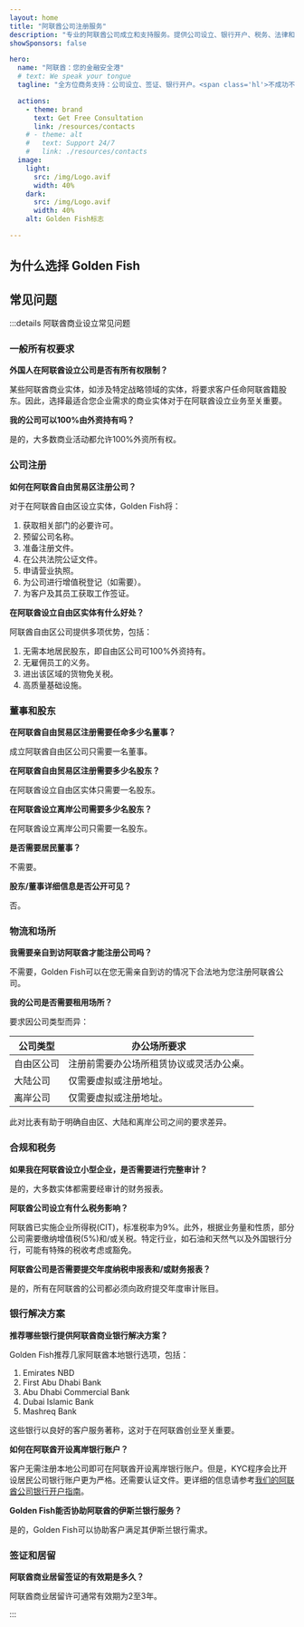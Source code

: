 ```yaml
---
layout: home
title: "阿联酋公司注册服务"
description: "专业的阿联酋公司成立和支持服务。提供公司设立、银行开户、税务、法律和签证解决方案。仅在获批后收费。"
showSponsors: false

hero:
  name: "阿联酋：您的金融安全港"
  # text: We speak your tongue
  tagline: "全方位商务支持：公司设立、签证、银行开户。<span class='hl'>不成功不收费</span>。"

  actions:
    - theme: brand
      text: Get Free Consultation
      link: /resources/contacts
    # - theme: alt
    #   text: Support 24/7
    #   link: ./resources/contacts
  image:
    light:
      src: /img/Logo.avif
      width: 40%
    dark:
      src: /img/Logo.avif
      width: 40%
    alt: Golden Fish标志

---
```


<FeatureCards :features="[
  {
    title: '公司设立指南',
    details: '完整指导在**Free Zone、离岸、Mainland、分公司**设立公司。',
    items: [
      'Free Zone和Mainland允许100%外资所有权',
      '低税率 - 仅9%企业所得税',
      '无外汇管制 - 资金汇回便捷'
    ],
    linkText: 'Learn more',
    link: '/uae-business/offer/company-registration/',
    icon: {
      light: '/img/iStock-2051326997.avif',
      dark: '/img/iStock-1448478309.jpg',
      alt: '公司设立指南'
    }
  },
  {
    title: '银行账户开立',
    details: '在阿联酋信誉良好的银行轻松开设企业或个人账户。',
    items: [
      '提供政府审批全程PRO服务',
      '完整的银行开户套餐',
      '**96%成功率**',
    ],
    linkText: 'Learn more',
    link: '/uae-business/offer/banking/',
    icon: {
      light: '/img/iStock-2153786564.avif',
      dark: '/img/iStock-2166793628.avif',
      alt: '银行服务'
    }
  },
  {
    title: 'Golden Visa和居留',
    details: '通过无缝申请流程获取阿联酋**Golden Visa**长期居留权。',
    items: [
      '**无需每6个月入境阿联酋**',
      '有效期10年，符合条件可续签',
      '92%成功率',
    ],
    linkText: 'Learn more',
    link: '/uae-business/offer/golden-visa/',
    icon: {
      light: '/img/iStock-1312241253.avif',
      dark: '/img/ILONMASKID.webp',
      alt: '签证服务'
    }
  },
]" />

<FeatureCards :features="[
  {
    title: '合规服务',
    details: '我们的专家指导您完成复杂的阿联酋监管要求，包括ESR报告和UBO申报。',
    items: [],
    linkText: 'Learn more',
    link: '/uae-business/company-registration/Protect-Your-Business',
    icon: {
      light: '/img/iStock-1299393716.avif',
      dark: '/img/iStock-2149731304.avif',
      alt: '合规服务'
    }
  },
  {
    title: '企业税务和增值税',
    details: '专业建议确保符合联邦税务局(FTA)的企业税和增值税义务。',
    items: [],
    linkText: 'Learn more',
    link: '/uae-business/company-registration/accounting-legal',
    icon: {
      light: '/img/iStock-1018285934.avif',
      dark: '/img/iStock-584576538.avif',
      alt: '税务服务'
    }
  },
  {
    title: '法律服务',
    details: '法律团队就并购、公司重组、融资和争议解决等阿联酋法律提供咨询。',
    items: [],
    linkText: 'Learn more',
    link: '/uae-business/company-registration/Protect-Your-Business',
    icon: {
      light: '/img/iStock-650045508.avif',
      dark: '/img/iStock-1498627598.avif',
      alt: '法律服务'
    }
  },
  {
    title: '会计和工资服务',
    details: '我们的会计师管理财务，提供记账、对账、工资和审计支持，节省雇佣成本。',
    items: [],
    linkText: 'Learn more',
    link: '/resources/contacts',
    icon: {
      light: '/img/iStock-1022793868.avif',
      dark: '/img/iStock-1320130292.jpg',
      alt: '会计服务'
    }
  },
]" />

## 为什么选择 Golden Fish

<BenefitsList :features="[
  {
    icon: '🏢',
    title: '阿联酋本地专业知识',
    text: '迪拜专业团队为您提供全程专业指导。'
  },
  {
    icon: '📊',
    title: '成功率有目共睹',
    text: '通过我们的优质服务，签证、银行账户和公司注册的审批成功率超过90%，已成功办理数百个案例。'
  },
  {
    icon: '💸',
    title: '**成功付费制**',
    text: '[仅在获批后收费](/uae-business/benefits/success-based-fees)。完全透明，绝无隐藏费用。'
  },
]" />

## 常见问题

:::details 阿联酋商业设立常见问题

### 一般所有权要求

**外国人在阿联酋设立公司是否有所有权限制？**

某些阿联酋商业实体，如涉及特定战略领域的实体，将要求客户任命阿联酋籍股东。因此，选择最适合您企业需求的商业实体对于在阿联酋设立业务至关重要。

**我的公司可以100%由外资持有吗？**

是的，大多数商业活动都允许100%外资所有权。

### 公司注册

**如何在阿联酋自由贸易区注册公司？**

对于在阿联酋自由区设立实体，Golden Fish将：

1. 获取相关部门的必要许可。
2. 预留公司名称。
3. 准备注册文件。
4. 在公共法院公证文件。
5. 申请营业执照。
6. 为公司进行增值税登记（如需要）。
7. 为客户及其员工获取工作签证。

**在阿联酋设立自由区实体有什么好处？**

阿联酋自由区公司提供多项优势，包括：

1. 无需本地居民股东，即自由区公司可100%外资持有。
2. 无雇佣员工的义务。
3. 进出该区域的货物免关税。
4. 高质量基础设施。

### 董事和股东

**在阿联酋自由贸易区注册需要任命多少名董事？**

成立阿联酋自由区公司只需要一名董事。

**在阿联酋自由贸易区注册需要多少名股东？**

在阿联酋设立自由区实体只需要一名股东。

**在阿联酋设立离岸公司需要多少名股东？**

在阿联酋设立离岸公司只需要一名股东。

**是否需要居民董事？**

不需要。

**股东/董事详细信息是否公开可见？**

否。

### 物流和场所

**我需要亲自到访阿联酋才能注册公司吗？**

不需要，Golden Fish可以在您无需亲自到访的情况下合法地为您注册阿联酋公司。

**我的公司是否需要租用场所？**

要求因公司类型而异：

| 公司类型 | 办公场所要求 |
| -------- | ------------ |
| 自由区公司 | 注册前需要办公场所租赁协议或灵活办公桌。 |
| 大陆公司 | 仅需要虚拟或注册地址。 |
| 离岸公司 | 仅需要虚拟或注册地址。 |

此对比表有助于明确自由区、大陆和离岸公司之间的要求差异。

### 合规和税务

**如果我在阿联酋设立小型企业，是否需要进行完整审计？**

是的，大多数实体都需要经审计的财务报表。

**阿联酋公司设立有什么税务影响？**

阿联酋已实施企业所得税(CIT)，标准税率为9%。此外，根据业务量和性质，部分公司需要缴纳增值税(5%)和/或关税。特定行业，如石油和天然气以及外国银行分行，可能有特殊的税收考虑或豁免。

**阿联酋公司是否需要提交年度纳税申报表和/或财务报表？**

是的，所有在阿联酋的公司都必须向政府提交年度审计账目。

### 银行解决方案

**推荐哪些银行提供阿联酋商业银行解决方案？**

Golden Fish推荐几家阿联酋本地银行选项，包括：

1. Emirates NBD
2. First Abu Dhabi Bank
3. Abu Dhabi Commercial Bank
4. Dubai Islamic Bank
5. Mashreq Bank

这些银行以良好的客户服务著称，这对于在阿联酋创业至关重要。

**如何在阿联酋开设离岸银行账户？**

客户无需注册本地公司即可在阿联酋开设离岸银行账户。但是，KYC程序会比开设居民公司银行账户更为严格。还需要认证文件。更详细的信息请参考[我们的阿联酋公司银行开户指南](/uae-business/company-registration/banking)。

**Golden Fish能否协助阿联酋的伊斯兰银行服务？**

是的，Golden Fish可以协助客户满足其伊斯兰银行需求。

### 签证和居留

**阿联酋商业居留签证的有效期是多久？**

阿联酋商业居留许可通常有效期为2至3年。

:::